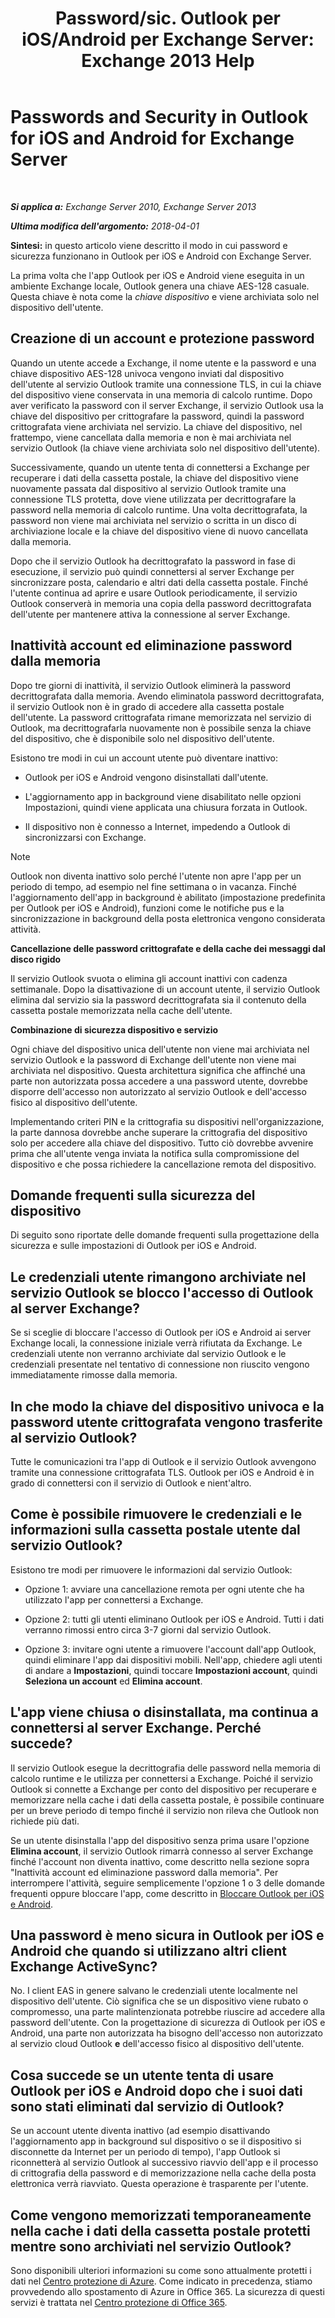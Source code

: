 ﻿---
title: 'Password/sic. Outlook per iOS/Android per Exchange Server: Exchange 2013 Help'
TOCTitle: Passwords and Security in Outlook for iOS and Android for Exchange Server
ms:assetid: e5565beb-7ef3-47c4-8daf-6d8f1d22dceb
ms:mtpsurl: https://technet.microsoft.com/it-it/library/Mt465750(v=EXCHG.150)
ms:contentKeyID: 70076152
ms.date: 04/01/2018
mtps_version: v=EXCHG.150
ms.translationtype: HT
---

# Passwords and Security in Outlook for iOS and Android for Exchange Server

 

_**Si applica a:** Exchange Server 2010, Exchange Server 2013_

_**Ultima modifica dell'argomento:** 2018-04-01_

**Sintesi:**  in questo articolo viene descritto il modo in cui password e sicurezza funzionano in Outlook per iOS e Android con Exchange Server.

La prima volta che l'app Outlook per iOS e Android viene eseguita in un ambiente Exchange locale, Outlook genera una chiave AES-128 casuale. Questa chiave è nota come la *chiave dispositivo* e viene archiviata solo nel dispositivo dell'utente.

## Creazione di un account e protezione password

Quando un utente accede a Exchange, il nome utente e la password e una chiave dispositivo AES-128 univoca vengono inviati dal dispositivo dell'utente al servizio Outlook tramite una connessione TLS, in cui la chiave del dispositivo viene conservata in una memoria di calcolo runtime. Dopo aver verificato la password con il server Exchange, il servizio Outlook usa la chiave del dispositivo per crittografare la password, quindi la password crittografata viene archiviata nel servizio. La chiave del dispositivo, nel frattempo, viene cancellata dalla memoria e non è mai archiviata nel servizio Outlook (la chiave viene archiviata solo nel dispositivo dell'utente).

Successivamente, quando un utente tenta di connettersi a Exchange per recuperare i dati della cassetta postale, la chiave del dispositivo viene nuovamente passata dal dispositivo al servizio Outlook tramite una connessione TLS protetta, dove viene utilizzata per decrittografare la password nella memoria di calcolo runtime. Una volta decrittografata, la password non viene mai archiviata nel servizio o scritta in un disco di archiviazione locale e la chiave del dispositivo viene di nuovo cancellata dalla memoria.

Dopo che il servizio Outlook ha decrittografato la password in fase di esecuzione, il servizio può quindi connettersi al server Exchange per sincronizzare posta, calendario e altri dati della cassetta postale. Finché l'utente continua ad aprire e usare Outlook periodicamente, il servizio Outlook conserverà in memoria una copia della password decrittografata dell'utente per mantenere attiva la connessione al server Exchange.

## Inattività account ed eliminazione password dalla memoria

Dopo tre giorni di inattività, il servizio Outlook eliminerà la password decrittografata dalla memoria. Avendo eliminatola password decrittografata, il servizio Outlook non è in grado di accedere alla cassetta postale dell'utente. La password crittografata rimane memorizzata nel servizio di Outlook, ma decrittografarla nuovamente non è possibile senza la chiave del dispositivo, che è disponibile solo nel dispositivo dell'utente.

Esistono tre modi in cui un account utente può diventare inattivo:

  - Outlook per iOS e Android vengono disinstallati dall'utente.

  - L'aggiornamento app in background viene disabilitato nelle opzioni Impostazioni, quindi viene applicata una chiusura forzata in Outlook.

  - Il dispositivo non è connesso a Internet, impedendo a Outlook di sincronizzarsi con Exchange.


> [!NOTE]
> Outlook non diventa inattivo solo perché l'utente non apre l'app per un periodo di tempo, ad esempio nel fine settimana o in vacanza. Finché l'aggiornamento dell'app in background è abilitato (impostazione predefinita per Outlook per iOS e Android), funzioni come le notifiche pus e la sincronizzazione in background della posta elettronica vengono considerata attività.



**Cancellazione delle password crittografate e della cache dei messaggi dal disco rigido**

Il servizio Outlook svuota o elimina gli account inattivi con cadenza settimanale. Dopo la disattivazione di un account utente, il servizio Outlook elimina dal servizio sia la password decrittografata sia il contenuto della cassetta postale memorizzata nella cache dell'utente.

**Combinazione di sicurezza dispositivo e servizio**

Ogni chiave del dispositivo unica dell'utente non viene mai archiviata nel servizio Outlook e la password di Exchange dell'utente non viene mai archiviata nel dispositivo. Questa architettura significa che affinché una parte non autorizzata possa accedere a una password utente, dovrebbe disporre dell'accesso non autorizzato al servizio Outlook e dell'accesso fisico al dispositivo dell'utente.

Implementando criteri PIN e la crittografia su dispositivi nell'organizzazione, la parte dannosa dovrebbe anche superare la crittografia del dispositivo solo per accedere alla chiave del dispositivo. Tutto ciò dovrebbe avvenire prima che all'utente venga inviata la notifica sulla compromissione del dispositivo e che possa richiedere la cancellazione remota del dispositivo.

## Domande frequenti sulla sicurezza del dispositivo

Di seguito sono riportate delle domande frequenti sulla progettazione della sicurezza e sulle impostazioni di Outlook per iOS e Android.

## Le credenziali utente rimangono archiviate nel servizio Outlook se blocco l'accesso di Outlook al server Exchange?

Se si sceglie di bloccare l'accesso di Outlook per iOS e Android ai server Exchange locali, la connessione iniziale verrà rifiutata da Exchange. Le credenziali utente non verranno archiviate dal servizio Outlook e le credenziali presentate nel tentativo di connessione non riuscito vengono immediatamente rimosse dalla memoria.

## In che modo la chiave del dispositivo univoca e la password utente crittografata vengono trasferite al servizio Outlook?

Tutte le comunicazioni tra l'app di Outlook e il servizio Outlook avvengono tramite una connessione crittografata TLS. Outlook per iOS e Android è in grado di connettersi con il servizio di Outlook e nient'altro.

## Come è possibile rimuovere le credenziali e le informazioni sulla cassetta postale utente dal servizio Outlook?

Esistono tre modi per rimuovere le informazioni dal servizio Outlook:

  - Opzione 1: avviare una cancellazione remota per ogni utente che ha utilizzato l'app per connettersi a Exchange.

  - Opzione 2: tutti gli utenti eliminano Outlook per iOS e Android. Tutti i dati verranno rimossi entro circa 3-7 giorni dal servizio Outlook.

  - Opzione 3: invitare ogni utente a rimuovere l'account dall'app Outlook, quindi eliminare l'app dai dispositivi mobili. Nell'app, chiedere agli utenti di andare a **Impostazioni**, quindi toccare **Impostazioni account**, quindi **Seleziona un account** ed **Elimina account**.

## L'app viene chiusa o disinstallata, ma continua a connettersi al server Exchange. Perché succede?

Il servizio Outlook esegue la decrittografia delle password nella memoria di calcolo runtime e le utilizza per connettersi a Exchange. Poiché il servizio Outlook si connette a Exchange per conto del dispositivo per recuperare e memorizzare nella cache i dati della cassetta postale, è possibile continuare per un breve periodo di tempo finché il servizio non rileva che Outlook non richiede più dati.

Se un utente disinstalla l'app del dispositivo senza prima usare l'opzione **Elimina account**, il servizio Outlook rimarrà connesso al server Exchange finché l'account non diventa inattivo, come descritto nella sezione sopra "Inattività account ed eliminazione password dalla memoria". Per interrompere l'attività, seguire semplicemente l'opzione 1 o 3 delle domande frequenti oppure bloccare l'app, come descritto in [Bloccare Outlook per iOS e Android](https://technet.microsoft.com/it-it/library/mt759239\(v=exchg.150\)).

## Una password è meno sicura in Outlook per iOS e Android che quando si utilizzano altri client Exchange ActiveSync?

No. I client EAS in genere salvano le credenziali utente localmente nel dispositivo dell'utente. Ciò significa che se un dispositivo viene rubato o compromesso, una parte malintenzionata potrebbe riuscire ad accedere alla password dell'utente. Con la progettazione di sicurezza di Outlook per iOS e Android, una parte non autorizzata ha bisogno dell'accesso non autorizzato al servizio cloud Outlook **e** dell'accesso fisico al dispositivo dell'utente.

## Cosa succede se un utente tenta di usare Outlook per iOS e Android dopo che i suoi dati sono stati eliminati dal servizio di Outlook?

Se un account utente diventa inattivo (ad esempio disattivando l'aggiornamento app in background sul dispositivo o se il dispositivo si disconnette da Internet per un periodo di tempo), l'app Outlook si riconnetterà al servizio Outlook al successivo riavvio dell'app e il processo di crittografia della password e di memorizzazione nella cache della posta elettronica verrà riavviato. Questa operazione è trasparente per l'utente.

## Come vengono memorizzati temporaneamente nella cache i dati della cassetta postale protetti mentre sono archiviati nel servizio Outlook?

Sono disponibili ulteriori informazioni su come sono attualmente protetti i dati nel [Centro protezione di Azure](https://azure.microsoft.com/support/trust-center/). Come indicato in precedenza, stiamo provvedendo allo spostamento di Azure in Office 365. La sicurezza di questi servizi è trattata nel [Centro protezione di Office 365](https://go.microsoft.com/fwlink/p/?linkid=525776).

